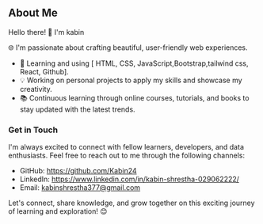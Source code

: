 ## About Me

Hello there! 👋 I'm kabin

🌐 I'm passionate about crafting beautiful, user-friendly web experiences. 

- 🚀 Learning and using [  HTML, CSS, JavaScript,Bootstrap,tailwind css, React, Github].
- 💡 Working on personal projects to apply my skills and showcase my creativity.
- 📚 Continuous learning through online courses, tutorials, and books to stay updated with the latest trends.


### Get in Touch

I'm always excited to connect with fellow learners, developers, and data enthusiasts. Feel free to reach out to me through the following channels:

- GitHub: https://github.com/Kabin24
- LinkedIn: https://www.linkedin.com/in/kabin-shrestha-029062222/
- Email: kabinshrestha377@gmail.com

Let's connect, share knowledge, and grow together on this exciting journey of learning and exploration! 😊
